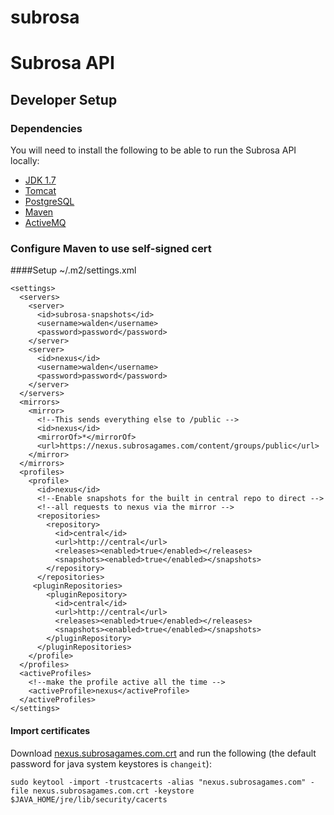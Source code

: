 subrosa
=======

# Subrosa API

## Developer Setup 

### Dependencies
You will need to install the following to be able to run the Subrosa API locally:
 * [JDK 1.7](http://www.oracle.com/technetwork/java/javase/downloads/jdk7-downloads-1880260.html) 
 * [Tomcat](http://tomcat.apache.org/)
 * [PostgreSQL](http://www.postgresql.org/)
 * [Maven](http://maven.apache.org/)
 * [ActiveMQ](http://activemq.apache.org/)


### Configure Maven to use self-signed cert

####Setup ~/.m2/settings.xml

```
<settings>
  <servers>
    <server>
      <id>subrosa-snapshots</id>
      <username>walden</username>
      <password>password</password>
    </server>
    <server>
      <id>nexus</id>
      <username>walden</username>
      <password>password</password>
    </server>
  </servers>
  <mirrors>
    <mirror>
      <!--This sends everything else to /public -->
      <id>nexus</id>
      <mirrorOf>*</mirrorOf>
      <url>https://nexus.subrosagames.com/content/groups/public</url>
    </mirror>
  </mirrors>
  <profiles>
    <profile>
      <id>nexus</id>
      <!--Enable snapshots for the built in central repo to direct -->
      <!--all requests to nexus via the mirror -->
      <repositories>
        <repository>
          <id>central</id>
          <url>http://central</url>
          <releases><enabled>true</enabled></releases>
          <snapshots><enabled>true</enabled></snapshots>
        </repository>
      </repositories>
     <pluginRepositories>
        <pluginRepository>
          <id>central</id>
          <url>http://central</url>
          <releases><enabled>true</enabled></releases>
          <snapshots><enabled>true</enabled></snapshots>
        </pluginRepository>
      </pluginRepositories>
    </profile>
  </profiles>
  <activeProfiles>
    <!--make the profile active all the time -->
    <activeProfile>nexus</activeProfile>
  </activeProfiles>
</settings>
```

#### Import certificates
Download [nexus.subrosagames.com.crt](https://trac.subrosagames.com/raw-attachment/wiki/technology/sandbox/api/nexus.subrosagames.com.crt) and run the following (the default password for java system keystores is `changeit`):

```
sudo keytool -import -trustcacerts -alias "nexus.subrosagames.com" -file nexus.subrosagames.com.crt -keystore  $JAVA_HOME/jre/lib/security/cacerts
```
